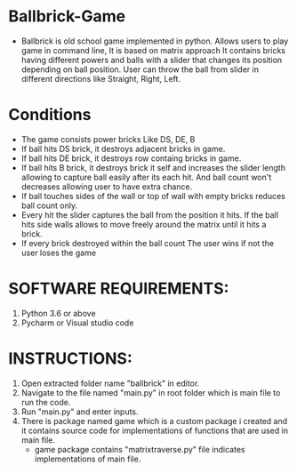 # Ballbrick-Game

- Ballbrick is old school game implemented in python. Allows users to play game in command line, It is based on matrix approach It contains bricks having different  powers and balls with a slider that changes its position depending on ball position. User can throw the ball from slider in different directions like Straight, Right, Left. 

# Conditions
- The game consists power bricks Like DS, DE, B
- If ball hits DS brick, it destroys adjacent bricks in game. 
- If ball hits DE brick, it destroys row containg bricks in game.
- If ball hits B brick, it destroys brick it self and increases the slider length allowing to capture ball easily after its each hit. And ball count won't decreases    allowing user to have extra chance. 
- If ball touches sides of the wall or top of wall with empty bricks reduces ball count only.
- Every hit the slider captures the ball from the position it hits. If the ball hits side walls allows to move freely around the matrix until it hits a brick.
- If every brick destroyed within the ball count The user wins if not the user loses the game

# SOFTWARE REQUIREMENTS:
1. Python 3.6 or above
2. Pycharm or Visual studio code

# INSTRUCTIONS:
1. Open extracted folder name "ballbrick" in editor. 
2. Navigate to the file named "main.py" in root folder which is main file to run the code.
3. Run "main.py" and enter inputs.
4. There is package named game which is a custom package i created and it contains source code for implementations of functions that are used in main file.
   - game package contains "matrixtraverse.py" file indicates implementations of main file.
